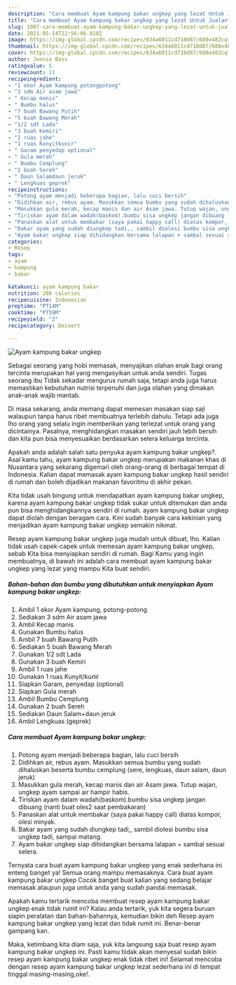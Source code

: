 ```yaml
---
description: "Cara membuat Ayam kampung bakar ungkep yang lezat Untuk Jualan"
title: "Cara membuat Ayam kampung bakar ungkep yang lezat Untuk Jualan"
slug: 1007-cara-membuat-ayam-kampung-bakar-ungkep-yang-lezat-untuk-jualan
date: 2021-05-14T22:56:06.810Z
image: https://img-global.cpcdn.com/recipes/634a6011cd710d87/680x482cq70/ayam-kampung-bakar-ungkep-foto-resep-utama.jpg
thumbnail: https://img-global.cpcdn.com/recipes/634a6011cd710d87/680x482cq70/ayam-kampung-bakar-ungkep-foto-resep-utama.jpg
cover: https://img-global.cpcdn.com/recipes/634a6011cd710d87/680x482cq70/ayam-kampung-bakar-ungkep-foto-resep-utama.jpg
author: Jennie Bass
ratingvalue: 5
reviewcount: 11
recipeingredient:
- "1 ekor Ayam kampung potongpotong"
- "3 sdm Air asam jawa"
- " Kecap manis"
- " Bumbu halus"
- "7 buah Bawang Putih"
- "5 buah Bawang Merah"
- "1/2 sdt Lada"
- "3 buah Kemiri"
- "1 ruas jahe"
- "1 ruas Kunyitkunir"
- " Garam penyedap optional"
- " Gula merah"
- " Bumbu Cemplung"
- "2 buah Sereh"
- " Daun Salamdaun jeruk"
- " Lengkuas geprek"
recipeinstructions:
- "Potong ayam menjadi beberapa bagian, lalu cuci bersih"
- "Didihkan air, rebus ayam. Masukkan semua bumbu yang sudah dihaluskan beserta bumbu cemplung (sere, lengkuas, daun salam, daun jeruk)"
- "Masukkan gula merah, kecap manis dan air Asam jawa. Tutup wajan, ungkep ayam sampai air hampir habis."
- "Tiriskan ayam dalam wadah(baskom).bumbu sisa ungkep jangan dibuang (nanti buat oles2 saat pembakaran)"
- "Panaskan alat untuk membakar (saya pakai happy call) diatas kompor, olesi minyak."
- "Bakar ayam yang sudah diungkep tadi,, sambil diolesi bumbu sisa ungkep tadi, sampai matang."
- "Ayam bakar ungkep siap dihidangkan bersama lalapan + sambal sesuai selera."
categories:
- Resep
tags:
- ayam
- kampung
- bakar

katakunci: ayam kampung bakar 
nutrition: 208 calories
recipecuisine: Indonesian
preptime: "PT14M"
cooktime: "PT59M"
recipeyield: "2"
recipecategory: Dessert

---
```



![Ayam kampung bakar ungkep](https://img-global.cpcdn.com/recipes/634a6011cd710d87/680x482cq70/ayam-kampung-bakar-ungkep-foto-resep-utama.jpg)

Sebagai seorang yang hobi memasak, menyajikan olahan enak bagi orang tercinta merupakan hal yang mengasyikan untuk anda sendiri. Tugas seorang ibu Tidak sekadar mengurus rumah saja, tetapi anda juga harus memastikan kebutuhan nutrisi terpenuhi dan juga olahan yang dimakan anak-anak wajib mantab.

Di masa  sekarang, anda memang dapat memesan masakan siap saji walaupun tanpa harus ribet membuatnya terlebih dahulu. Tetapi ada juga lho orang yang selalu ingin memberikan yang terlezat untuk orang yang dicintainya. Pasalnya, menghidangkan masakan sendiri jauh lebih bersih dan kita pun bisa menyesuaikan berdasarkan selera keluarga tercinta. 



Apakah anda adalah salah satu penyuka ayam kampung bakar ungkep?. Asal kamu tahu, ayam kampung bakar ungkep merupakan makanan khas di Nusantara yang sekarang digemari oleh orang-orang di berbagai tempat di Indonesia. Kalian dapat memasak ayam kampung bakar ungkep hasil sendiri di rumah dan boleh dijadikan makanan favoritmu di akhir pekan.

Kita tidak usah bingung untuk mendapatkan ayam kampung bakar ungkep, karena ayam kampung bakar ungkep tidak sukar untuk ditemukan dan anda pun bisa menghidangkannya sendiri di rumah. ayam kampung bakar ungkep dapat diolah dengan beragam cara. Kini sudah banyak cara kekinian yang menjadikan ayam kampung bakar ungkep semakin nikmat.

Resep ayam kampung bakar ungkep juga mudah untuk dibuat, lho. Kalian tidak usah capek-capek untuk memesan ayam kampung bakar ungkep, sebab Kita bisa menyiapkan sendiri di rumah. Bagi Kamu yang ingin membuatnya, di bawah ini adalah cara membuat ayam kampung bakar ungkep yang lezat yang mampu Kita buat sendiri.

<!--inarticleads1-->

##### Bahan-bahan dan bumbu yang dibutuhkan untuk menyiapkan Ayam kampung bakar ungkep:

1. Ambil 1 ekor Ayam kampung, potong-potong
1. Sediakan 3 sdm Air asam jawa
1. Ambil  Kecap manis
1. Gunakan  Bumbu halus
1. Ambil 7 buah Bawang Putih
1. Sediakan 5 buah Bawang Merah
1. Gunakan 1/2 sdt Lada
1. Gunakan 3 buah Kemiri
1. Ambil 1 ruas jahe
1. Gunakan 1 ruas Kunyit/kunir
1. Siapkan  Garam, penyedap (optional)
1. Siapkan  Gula merah
1. Ambil  Bumbu Cemplung
1. Gunakan 2 buah Sereh
1. Sediakan  Daun Salam+daun jeruk
1. Ambil  Lengkuas (geprek)




<!--inarticleads2-->

##### Cara membuat Ayam kampung bakar ungkep:

1. Potong ayam menjadi beberapa bagian, lalu cuci bersih
1. Didihkan air, rebus ayam. Masukkan semua bumbu yang sudah dihaluskan beserta bumbu cemplung (sere, lengkuas, daun salam, daun jeruk)
1. Masukkan gula merah, kecap manis dan air Asam jawa. Tutup wajan, ungkep ayam sampai air hampir habis.
1. Tiriskan ayam dalam wadah(baskom).bumbu sisa ungkep jangan dibuang (nanti buat oles2 saat pembakaran)
1. Panaskan alat untuk membakar (saya pakai happy call) diatas kompor, olesi minyak.
1. Bakar ayam yang sudah diungkep tadi,, sambil diolesi bumbu sisa ungkep tadi, sampai matang.
1. Ayam bakar ungkep siap dihidangkan bersama lalapan + sambal sesuai selera.




Ternyata cara buat ayam kampung bakar ungkep yang enak sederhana ini enteng banget ya! Semua orang mampu memasaknya. Cara buat ayam kampung bakar ungkep Cocok banget buat kalian yang sedang belajar memasak ataupun juga untuk anda yang sudah pandai memasak.

Apakah kamu tertarik mencoba membuat resep ayam kampung bakar ungkep enak tidak rumit ini? Kalau anda tertarik, yuk kita segera buruan siapin peralatan dan bahan-bahannya, kemudian bikin deh Resep ayam kampung bakar ungkep yang lezat dan tidak rumit ini. Benar-benar gampang kan. 

Maka, ketimbang kita diam saja, yuk kita langsung saja buat resep ayam kampung bakar ungkep ini. Pasti kamu tiidak akan menyesal sudah bikin resep ayam kampung bakar ungkep enak tidak ribet ini! Selamat mencoba dengan resep ayam kampung bakar ungkep lezat sederhana ini di tempat tinggal masing-masing,oke!.


